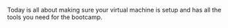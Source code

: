 Today is all about making sure your virtual machine is setup and has all the tools you need for the bootcamp.
